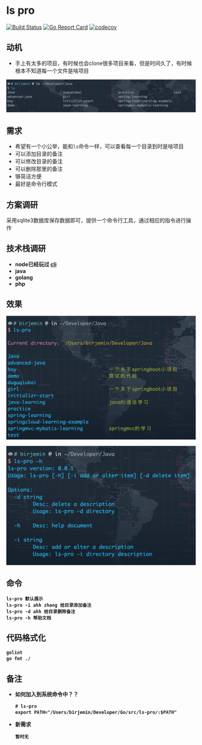 # ls pro

[![Build Status](https://travis-ci.com/Birjemin/ls-pro.svg?branch=master)](http://travis-ci.org/mrb/hob) [![Go Report Card](https://goreportcard.com/badge/github.com/birjemin/ls-pro)](https://goreportcard.com/report/github.com/birjemin/ls-pro) [![codecov](https://codecov.io/gh/Birjemin/ls-pro/branch/master/graph/badge.svg)](https://codecov.io/gh/Birjemin/ls-pro)

## 动机

- 手上有太多的项目，有时候也会clone很多项目来看，但是时间久了，有时候根本不知道每一个文件是啥项目

![example](./dist/20200404.png)

## 需求

- 希望有一个小公举，能和`ls`命令一样，可以查看每一个目录到时是啥项目
- 可以添加目录的备注
- 可以修改目录的备注
- 可以删除那里的备注
- 够简洁方便
- 最好是命令行模式

## 方案调研
采用sqlite3数据库保存数据即可，提供一个命令行工具，通过相应的指令进行操作

## 技术栈调研

- <b>node<b>已经玩过 [cli](https://github.com/Birjemin/birjemin-cli)
- java
- golang
- php

## 效果

![example](./dist/20200405.png)

![example](./dist/20200406.png)

## 命令

```
ls-pro 默认展示
ls-pro -i ahh zhang 给目录添加备注
ls-pro -d ahh 给目录删除备注
ls-pro -h 帮助文档
```

## 代码格式化
```
golint
go fmt ./
```

## 备注

- 如何加入到系统命令中？？
    
    ```
    # ls-pro
    export PATH="/Users/birjemin/Developer/Go/src/ls-pro/:$PATH"
    ```

- 新需求

    ```
    暂时无
    ```